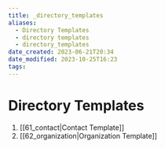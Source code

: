 ```yaml
---
title: _directory_templates
aliases:
  - Directory Templates
  - directory templates
  - directory_templates
date_created: 2023-06-21T20:34
date_modified: 2023-10-25T16:23
tags: 
---
```

# Directory Templates

1. [[61_contact|Contact Template]]
2. [[62_organization|Organization Template]]
